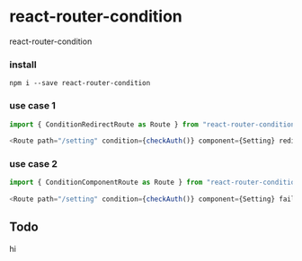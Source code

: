 # react-router-condition
react-router-condition


### install
```
npm i --save react-router-condition
```


### use case 1
```javascript
import { ConditionRedirectRoute as Route } from "react-router-condition";
    
<Route path="/setting" condition={checkAuth()} component={Setting} redirectURL="/" />

```

### use case 2
```javascript
import { ConditionComponentRoute as Route } from "react-router-condition";
    
<Route path="/setting" condition={checkAuth()} component={Setting} failComponent={Login} />

```

## Todo

hi
